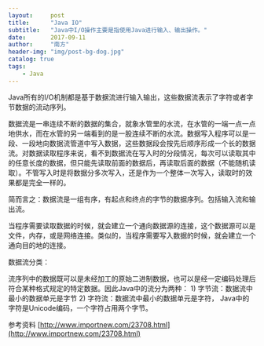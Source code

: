 ```yaml
---
layout:     post
title:      "Java IO"
subtitle:   "Java中I/O操作主要是指使用Java进行输入、输出操作。"
date:       2017-09-11
author:     "南方"
header-img: "img/post-bg-dog.jpg"
catalog: true
tags:
    - Java
---
```


Java所有的I/O机制都是基于数据流进行输入输出，这些数据流表示了字符或者字节数据的流动序列。

数据流是一串连续不断的数据的集合，就象水管里的水流，在水管的一端一点一点地供水，而在水管的另一端看到的是一股连续不断的水流。数据写入程序可以是一段、一段地向数据流管道中写入数据，这些数据段会按先后顺序形成一个长的数据流。对数据读取程序来说，看不到数据流在写入时的分段情况，每次可以读取其中的任意长度的数据，但只能先读取前面的数据后，再读取后面的数据（不能随机读取）。不管写入时是将数据分多次写入，还是作为一个整体一次写入，读取时的效果都是完全一样的。

简而言之：数据流是一组有序，有起点和终点的字节的数据序列。包括输入流和输出流。

当程序需要读取数据的时候，就会建立一个通向数据源的连接，这个数据源可以是文件，内存，或是网络连接。类似的，当程序需要写入数据的时候，就会建立一个通向目的地的连接。

数据流分类：

流序列中的数据既可以是未经加工的原始二进制数据，也可以是经一定编码处理后符合某种格式规定的特定数据。因此Java中的流分为两种： 1) 字节流：数据流中最小的数据单元是字节 2) 字符流：数据流中最小的数据单元是字符， Java中的字符是Unicode编码，一个字符占用两个字节。

参考资料
[http://www.importnew.com/23708.html](http://www.importnew.com/23708.html)